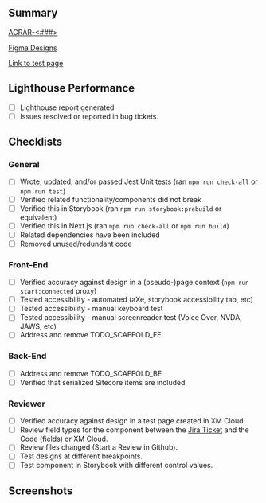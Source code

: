 ## Summary

<!-- Provide the business case for adding this feature work. (Explain in layman terms) -->

[ACRAR-<###>](https://velir.atlassian.net/browse/ACRAR-<###>)

[Figma Designs](https://www.figma.com/file/g1cA0qij8hlws9Ffn6xpcU/ACR?type=design&node-id=342-3645&mode=design&t=pYIKXVL7HZ0IyyWA-0)

[Link to test page](https://example.com)

## Lighthouse Performance

- [ ] Lighthouse report generated
- [ ] Issues resolved or reported in bug tickets.

<!-- How to record your lighthouse score? -->
  <!-- You can use the chrome extension `Lighthouse` under the dev tools tab -->
  <!-- You can use this CLI command. Make sure to replace `<URL>` with the URL to your test page. Additional notes, you can replace the `--preset` value with mobile for mobile test results. `npm run lighthouse <URL> -- --preset=desktop` -->

## Checklists

### General

- [ ] Wrote, updated, and/or passed Jest Unit tests (ran `npm run check-all` or `npm run test`)
- [ ] Verified related functionality/components did not break
- [ ] Verified this in Storybook (ran `npm run storybook:prebuild` or equivalent)
- [ ] Verified this in Next.js (ran `npm run check-all` or `npm run build`)
- [ ] Related dependencies have been included
- [ ] Removed unused/redundant code

### Front-End

- [ ] Verified accuracy against design in a (pseudo-)page context (`npm run start:connected` proxy)
- [ ] Tested accessibility - automated (aXe, storybook accessibility tab, etc)
- [ ] Tested accessibility - manual keyboard test
- [ ] Tested accessibility - manual screenreader test (Voice Over, NVDA, JAWS, etc)
- [ ] Address and remove TODO_SCAFFOLD_FE

### Back-End

- [ ] Address and remove TODO_SCAFFOLD_BE
- [ ] Verified that serialized Sitecore items are included

### Reviewer

- [ ] Verified accuracy against design in a test page created in XM Cloud.
- [ ] Review field types for the component between the [Jira Ticket](https://velir.atlassian.net/browse/ACRAR-<###>) and the Code (fields) or XM Cloud.
- [ ] Review files changed (Start a Review in Github).
- [ ] Test designs at different breakpoints.
- [ ] Test component in Storybook with different control values.

## Screenshots

<!-- Provide screenshots for any UI changes if applicable (Before vs. After) -->
